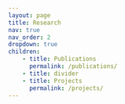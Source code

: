 ```yaml
---
layout: page
title: Research
nav: true
nav_order: 2
dropdown: true
children: 
    - title: Publications
      permalink: /publications/
    - title: divider
    - title: Projects
      permalink: /projects/
---
```

